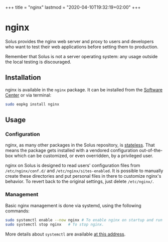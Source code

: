 +++
title = "nginx"
lastmod = "2020-04-10T19:32:19+02:00"
+++
# nginx

Solus provides the nginx web server and proxy to users and developers who want to test their web applications before setting them to production.

Remember that Solus is not a server operating system: any usage outside the local testing is discouraged.

## Installation

nginx is available in the `nginx` package. It can be installed from the [Software Center](https://getsol.us/articles/common-tasks/installing-and-updating-software/en/) or via terminal:

```bash
sudo eopkg install nginx
```

## Usage

### Configuration

nginx, as many other packages in the Solus repository, is [stateless](https://clearlinux.org/features/stateless). That means the package gets installed with a vendored configuration out-of-the-box which can be customized, or even overridden, by a privileged user.

nginx on Solus is designed to read users' configuration files from `/etc/nginx/conf.d/` and `/etc/nginx/sites-enabled`. It is possible to manually create these directories and put personal files in there to customize nginx's behavior. To revert back to the original settings, just delete `/etc/nginx/`.

### Management

Basic nginx management is done via systemd, using the following commands:

```bash
sudo systemctl enable --now nginx # To enable nginx on startup and run it immediately.
sudo systemctl stop nginx   # To stop nginx.
```

More details about `systemctl` are available [at this address](https://www.freedesktop.org/software/systemd/man/systemctl.html). 

